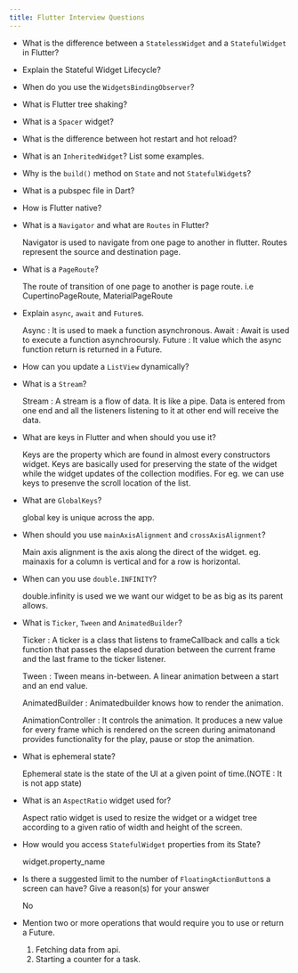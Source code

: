 ```yaml
---
title: Flutter Interview Questions
---
```


* What is the difference between a `StatelessWidget` and a `StatefulWidget` in Flutter?
* Explain the  Stateful Widget Lifecycle?
* When do you use the `WidgetsBindingObserver`?
* What is Flutter tree shaking?
* What is a `Spacer` widget?
* What is the difference between hot restart and hot reload?
* What is an `InheritedWidget`? List some examples.
* Why is the `build()` method on `State` and not `StatefulWidget`s?
* What is a pubspec file in Dart?
* How is Flutter native?
* What is a `Navigator` and what are `Routes` in Flutter?

  Navigator is used to navigate from one page to another in flutter. Routes represent the source and destination page.

* What is a `PageRoute`?

  The route of transition of one page to another is page route. i.e CupertinoPageRoute, MaterialPageRoute 

* Explain `async`, `await` and `Future`s.

  Async : It is used to maek a function asynchronous.
  Await : Await is used to execute a function asynchrooursly.
  Future : It value which the async function return is returned in a Future.

* How can you update a `ListView` dynamically?
* What is a `Stream`?

  Stream : A stream is a flow of data. It is like a pipe. Data is entered from one end and all the listeners listening to it   at other end will receive the data. 

* What are keys in Flutter and when should you use it?
  
  Keys are the property which are found in almost every constructors widget. Keys are basically used for preserving the state   of the widget while the widget updates of the collection modifies. For eg. we can use keys to presenve the scroll location   of the list.    

* What are `GlobalKeys`?

  global key is unique across the app.

* When should you use `mainAxisAlignment` and `crossAxisAlignment`?
  
  Main axis alignment is the axis along the direct of the widget. eg. mainaxis for a column is vertical and for a row is       horizontal.

* When can you use `double.INFINITY`?

  double.infinity is used we we want our widget to be as big as its parent allows.

* What is `Ticker`, `Tween` and `AnimatedBuilder`?

  Ticker : A ticker is a class that listens to frameCallback and calls a tick function that passes the elapsed duration                  between the current frame and the last frame to the ticker listener. 
  
  Tween : Tween means in-between. A linear animation between a start and an end value.
  
  AnimatedBuilder : Animatedbuilder knows how to render the animation.
  
  AnimationController : It controls the animation. It produces a new value for every frame which is rendered on the screen                           during animatonand provides functionality for the play, pause or stop the animation.

* What is ephemeral state?

  Ephemeral state is the state of the UI at a given point of time.(NOTE : It is not app state)

* What is an `AspectRatio` widget used for?

  Aspect ratio widget is used to resize the widget or a widget tree according to a given ratio of width and height of the       screen.

* How would you access `StatefulWidget` properties from its State?

  widget.property_name

* Is there a suggested limit to the number of `FloatingActionButton`s a screen can have? Give a reason(s) for your answer

  No

* Mention two or more operations that would require you to use or return a Future.

  1. Fetching data from api.
  2. Starting a counter for a task.
